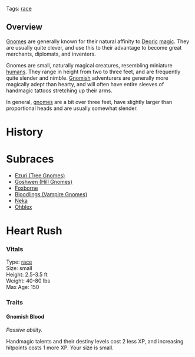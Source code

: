 Tags: [race](Races)

## Overview

[Gnomes](Gnomes) are generally known for their natural affinity to [Deoric](Deoric) [magic](Magic). They are usually quite clever, and use this to their advantage to become great merchants, diplomats, and inventers. 

Gnomes are small, naturally magical creatures, resembling miniature [humans](Humans). They range in height from two to three feet, and are frequently quite slender and nimble. [Gnomish](Gnomes) adventurers are generally more magically adept than hearty, and will often have entire sleeves of handmagic tattoos stretching up their arms.

In general, [gnomes](Gnomes) are a bit over three feet, have slightly larger than proportional heads and are usually somewhat slender.

# History

# Subraces
- [Ezuri (Tree Gnomes)](Ezuri)
- [Goshwen (Hill Gnomes)](Goshwen)
- [Foxborne](Foxborne)
- [Bloodlings (Vampire Gnomes)](Bloodlings)
- [Neka](Neka)
- [Ohblex](Ohblex)

# Heart Rush

### Vitals
Type: [race](Races)  
Size: small  
Height: 2.5-3.5 ft  
Weight: 40-80 lbs  
Max Age: 150  

### Traits

#### Gnomish Blood
*Passive ability.*

Handmagic talents and their destiny levels cost 2 less XP, and increasing hitpoints costs 1 more XP. Your size is small.
